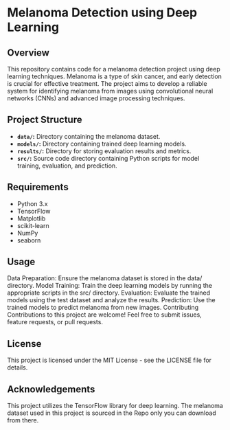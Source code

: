 # Melanoma Detection using Deep Learning

## Overview

This repository contains code for a melanoma detection project using deep learning techniques. Melanoma is a type of skin cancer, and early detection is crucial for effective treatment. The project aims to develop a reliable system for identifying melanoma from images using convolutional neural networks (CNNs) and advanced image processing techniques.

## Project Structure

- **`data/`:** Directory containing the melanoma dataset.
- **`models/`:** Directory containing trained deep learning models.
- **`results/`:** Directory for storing evaluation results and metrics.
- **`src/`:** Source code directory containing Python scripts for model training, evaluation, and prediction.

## Requirements

- Python 3.x
- TensorFlow
- Matplotlib
- scikit-learn
- NumPy
- seaborn

##  Usage
Data Preparation: Ensure the melanoma dataset is stored in the data/ directory.
Model Training: Train the deep learning models by running the appropriate scripts in the src/ directory.
Evaluation: Evaluate the trained models using the test dataset and analyze the results.
Prediction: Use the trained models to predict melanoma from new images.
Contributing
Contributions to this project are welcome! Feel free to submit issues, feature requests, or pull requests.

## License
This project is licensed under the MIT License - see the LICENSE file for details.

## Acknowledgements
This project utilizes the TensorFlow library for deep learning.
The melanoma dataset used in this project is sourced in the Repo only you can download from there.
